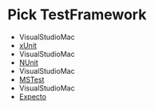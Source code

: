 <!--
GENERATED FILE - DO NOT EDIT
This file was generated by [MarkdownSnippets](https://github.com/SimonCropp/MarkdownSnippets).
Source File: /docs/mdsource/wiz/picktest_Win_VisualStudioMac.source.md
To change this file edit the source file and then run MarkdownSnippets.
-->

# Pick TestFramework

 * VisualStudioMac
 * [xUnit](result_Win_VisualStudioMac_xUnit.md)
 * VisualStudioMac
 * [NUnit](result_Win_VisualStudioMac_NUnit.md)
 * VisualStudioMac
 * [MSTest](result_Win_VisualStudioMac_MSTest.md)
 * VisualStudioMac
 * [Expecto](result_Win_VisualStudioMac_Expecto.md)
